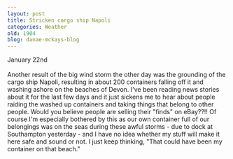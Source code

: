 ```yaml
---
layout: post
title: Stricken cargo ship Napoli
categories: Weather
old: 1904
blog: danae-mckays-blog
---
```

January 22nd<br /><br />Another result of the big wind storm the other day was the grounding of the cargo ship Napoli, resulting in about 200 containers falling off it and washing ashore on the beaches of Devon. I&#39;ve been reading news stories about it for the last few days and it just sickens me to hear about people raiding the washed up containers and taking things that belong to other people. Would you believe people are selling their &quot;finds&quot; on eBay??!! Of course I&#39;m especially bothered by this as our own container full of our belongings was on the seas during these awful storms - due to dock at Southampton yesterday - and I have no idea whether my stuff will make it here safe and sound or not. I just keep thinking, &quot;That could have been my container on that beach.&quot;